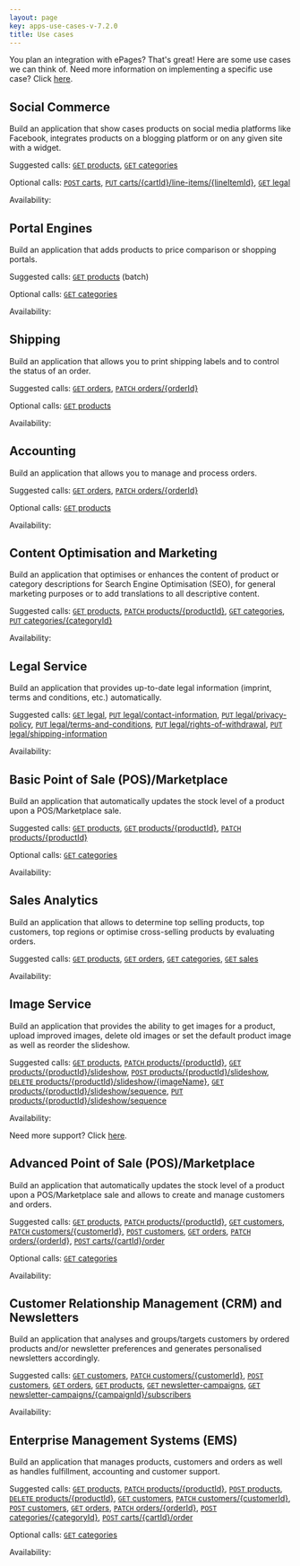 ```yaml
---
layout: page
key: apps-use-cases-v-7.2.0
title: Use cases
---
```


You plan an integration with ePages?
That's great!
Here are some use cases we can think of.
Need more information on implementing a specific use case?
Click [here](page:apps-implement-use-case).

## Social Commerce

Build an application that show cases products on social media platforms like Facebook, integrates products on a blogging platform or on any given site with a widget.

Suggested calls: [`GET` products](page:apps-api-get-shops-shopid-products-information), [`GET` categories](page:apps-api-get-shops-shopid-categories-information)

Optional calls: [`POST` carts](page:apps-api-post-shops-shopid-carts-information), [`PUT` carts/{cartId}/line-items/{lineItemId}](page:apps-api-put-shops-shopid-carts-cartid-line-items-lineitemid-information), [`GET` legal](page:apps-api-get-shops-shopid-legal-information)

Availability: <i class="fa fa-check"></i>

## Portal Engines

Build an application that adds products to price comparison or shopping portals.

Suggested calls: [`GET` products](page:apps-api-get-shops-shopid-products-information) (batch)

Optional calls: [`GET` categories](page:apps-api-get-shops-shopid-categories-information)

Availability: <i class="fa fa-check"></i>

## Shipping

Build an application that allows you to print shipping labels and to control the status of an order.

Suggested calls: [`GET` orders](page:apps-api-get-shops-shopid-orders-information), [`PATCH` orders/{orderId}](page:apps-api-patch-shops-shopid-orders-orderid-information)

Optional calls: [`GET` products](page:apps-api-get-shops-shopid-products-information)

Availability: <i class="fa fa-check"></i>

## Accounting

Build an application that allows you to manage and process orders.

Suggested calls: [`GET` orders](page:apps-api-get-shops-shopid-orders-information), [`PATCH` orders/{orderId}](page:apps-api-patch-shops-shopid-orders-orderid-information)

Optional calls: [`GET` products](page:apps-api-get-shops-shopid-products-information)

Availability: <i class="fa fa-check"></i>

## Content Optimisation and Marketing

Build an application that optimises or enhances the content of product or category descriptions for Search Engine Optimisation (SEO), for general marketing purposes or to add translations to all descriptive content.

Suggested calls: [`GET` products](page:apps-api-get-shops-shopid-products-information), [`PATCH` products/{productId}](page:apps-api-patch-shops-shopid-products-productid-information), [`GET` categories](page:apps-api-get-shops-shopid-categories-information), [`PUT` categories/{categoryId}](page:apps-api-put-shops-shopid-categories-categoryid-information)

Availability: <i class="fa fa-check"></i>

## Legal Service

Build an application that provides up-to-date legal information (imprint, terms and conditions, etc.) automatically.

Suggested calls: [`GET` legal](page:apps-api-get-shops-shopid-legal-information), [`PUT` legal/contact-information](page:apps-api-put-shops-shopid-legal-contact-information-information), [`PUT` legal/privacy-policy](page:apps-api-put-shops-shopid-legal-privacy-policy-information), [`PUT` legal/terms-and-conditions](page:apps-api-put-shops-shopid-legal-terms-and-conditions-information), [`PUT` legal/rights-of-withdrawal](page:apps-api-put-shops-shopid-legal-rights-of-withdrawal-information), [`PUT` legal/shipping-information](page:apps-api-put-shops-shopid-legal-shipping-information-information)

Availability: <i class="fa fa-check"></i>

## Basic Point of Sale (POS)/Marketplace

Build an application that automatically updates the stock level of a product upon a POS/Marketplace sale.

Suggested calls: [`GET` products](page:apps-api-get-shops-shopid-products-information), [`GET` products/{productId}](page:apps-api-get-shops-shopid-products-productid-information), [`PATCH` products/{productId}](page:apps-api-patch-shops-shopid-products-productid-information)

Optional calls: [`GET` categories](page:apps-api-get-shops-shopid-categories-information)

Availability: <i class="fa fa-check"></i>

## Sales Analytics

Build an application that allows to determine top selling products, top customers, top regions or optimise cross-selling products by evaluating orders.

Suggested calls: [`GET` products](page:apps-api-get-shops-shopid-products-information), [`GET` orders](page:apps-api-get-shops-shopid-orders-information), [`GET` categories](page:apps-api-get-shops-shopid-categories-information), [`GET` sales](page:apps-api-get-shops-shopid-sales-information)

Availability: <i class="fa fa-check"></i>

## Image Service

Build an application that provides the ability to get images for a product, upload improved images, delete old images or set the default product image as well as reorder the slideshow.

Suggested calls: [`GET` products](page:apps-api-get-shops-shopid-products-information), [`PATCH` products/{productId}](page:apps-api-patch-shops-shopid-products-productid-information), [`GET` products/{productId}/slideshow](page:apps-api-get-shops-shopid-products-productid-slideshow-information), [`POST` products/{productId}/slideshow](page:apps-api-post-shops-shopid-products-productid-slideshow-information), [`DELETE` products/{productId}/slideshow/{imageName}](page:apps-api-delete-shops-shopid-products-productid-slideshow-imagename-information), [`GET` products/{productId}/slideshow/sequence](page:apps-api-get-shops-shopid-products-productid-slideshow-sequence-information), [`PUT` products/{productId}/slideshow/sequence](page:apps-api-put-shops-shopid-products-productid-slideshow-sequence-information)

Availability: <i class="fa fa-check"></i>

Need more support?
Click [here](page:apps-implement-use-case).

## Advanced Point of Sale (POS)/Marketplace

Build an application that automatically updates the stock level of a product upon a POS/Marketplace sale and allows to create and manage customers and orders.

Suggested calls: [`GET` products](page:apps-api-get-shops-shopid-products-information), [`PATCH` products/{productId}](page:apps-api-patch-shops-shopid-products-productid-information), [`GET` customers](page:apps-api-get-shops-shopid-customers-customerid-information), [`PATCH` customers/{customerId}](page:apps-api-patch-shops-shopid-customers-customerid-information), [`POST` customers](page:apps-api-post-shops-shopid-customers-information), [`GET` orders](page:apps-api-get-shops-shopid-orders-information), [`PATCH` orders/{orderId}](page:apps-api-patch-shops-shopid-orders-orderid-information), [`POST` carts/{cartId}/order](page:apps-api-post-shops-shopid-carts-cartid-order-information)

Optional calls: [`GET` categories](page:apps-api-get-shops-shopid-categories-information)

Availability: <i class="fa fa-check"></i>

## Customer Relationship Management (CRM) and Newsletters

Build an application that analyses and groups/targets customers by ordered products and/or newsletter preferences and generates personalised newsletters accordingly.

Suggested calls: [`GET` customers](page:apps-api-get-shops-shopid-customers-customerid-information), [`PATCH` customers/{customerId}](page:apps-api-patch-shops-shopid-customers-customerid-information), [`POST` customers](page:apps-api-post-shops-shopid-customers-information), [`GET` orders](page:apps-api-get-shops-shopid-orders-information), [`GET` products](page:apps-api-get-shops-shopid-products-information), [`GET` newsletter-campaigns](page:apps-api-get-shops-shopid-newsletter-campaigns-information), [`GET` newsletter-campaigns/{campaignId}/subscribers](page:apps-api-get-shops-shopid-newsletter-campaigns-campaignid-subscribers-information)

Availability: <i class="fa fa-check"></i>

## Enterprise Management Systems (EMS)

Build an application that manages products, customers and orders as well as handles fulfillment, accounting and customer support.

Suggested calls: [`GET` products](page:apps-api-get-shops-shopid-products-information), [`PATCH` products/{productId}](page:apps-api-patch-shops-shopid-products-productid-information), [`POST` products](page:apps-api-post-shops-shopid-products-information), [`DELETE` products/{productId}](page:apps-api-delete-shops-shopid-products-productid-information), [`GET` customers](page:apps-api-get-shops-shopid-customers-customerid-information), [`PATCH` customers/{customerId}](page:apps-api-patch-shops-shopid-customers-customerid-information), [`POST` customers](page:apps-api-post-shops-shopid-customers-information), [`GET` orders](page:apps-api-get-shops-shopid-orders-information), [`PATCH` orders/{orderId}](page:apps-api-patch-shops-shopid-orders-orderid-information), [`POST` categories/{categoryId}](page:apps-api-post-shops-shopid-categories-categoryid-information), [`POST` carts/{cartId}/order](page:apps-api-post-shops-shopid-carts-cartid-order-information)

Optional calls: [`GET` categories](page:apps-api-get-shops-shopid-categories-information)

Availability: <i class="fa fa-check"></i>
